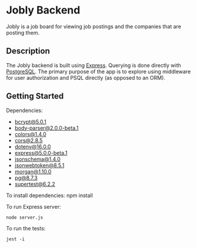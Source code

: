 # Jobly Backend
Jobly is a job board for viewing job postings and the companies that are posting them. 

## Description
The Jobly backend is built using [Express](https://expressjs.com/). Querying is done directly with [PostgreSQL](https://www.postgresql.org/). The primary purpose of the app is to explore using middleware for user authorization and PSQL directly (as opposed to an ORM). 

## Getting Started
Dependencies:
* bcrypt@5.0.1
* body-parser@2.0.0-beta.1
* colors@1.4.0
* cors@2.8.5
* dotenv@16.0.0
* express@5.0.0-beta.1
* jsonschema@1.4.0
* jsonwebtoken@8.5.1
* morgan@1.10.0
* pg@8.7.3
* supertest@6.2.2

To install dependencies:
    npm install

To run Express server:

    node server.js
    
To run the tests:

    jest -i
